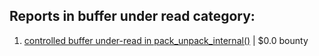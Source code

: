 ## Reports in buffer under read category:
1. [controlled buffer under-read in pack_unpack_internal()](https://hackerone.com/reports/298246) | $0.0 bounty